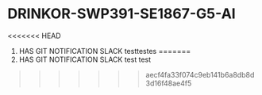 # DRINKOR-SWP391-SE1867-G5-AI
<<<<<<< HEAD
1. HAS GIT NOTIFICATION SLACK testtestes
=======
1. HAS GIT NOTIFICATION SLACK test test
>>>>>>> aecf4fa33f074c9eb141b6a8db8d3d16f48ae4f5
